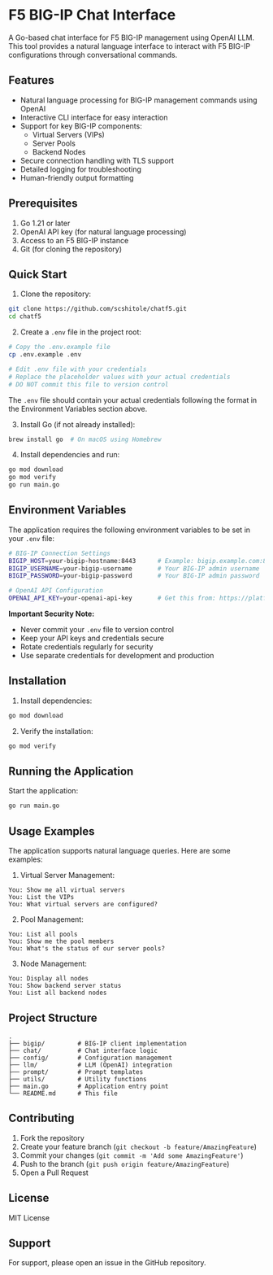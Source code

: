 # F5 BIG-IP Chat Interface

A Go-based chat interface for F5 BIG-IP management using OpenAI LLM. This tool provides a natural language interface to interact with F5 BIG-IP configurations through conversational commands.

## Features

- Natural language processing for BIG-IP management commands using OpenAI
- Interactive CLI interface for easy interaction
- Support for key BIG-IP components:
  - Virtual Servers (VIPs)
  - Server Pools
  - Backend Nodes
- Secure connection handling with TLS support
- Detailed logging for troubleshooting
- Human-friendly output formatting

## Prerequisites

1. Go 1.21 or later
2. OpenAI API key (for natural language processing)
3. Access to an F5 BIG-IP instance
4. Git (for cloning the repository)

## Quick Start

1. Clone the repository:
```bash
git clone https://github.com/scshitole/chatf5.git
cd chatf5
```

2. Create a `.env` file in the project root:
```bash
# Copy the .env.example file
cp .env.example .env

# Edit .env file with your credentials
# Replace the placeholder values with your actual credentials
# DO NOT commit this file to version control
```

The `.env` file should contain your actual credentials following the format in the Environment Variables section above.

3. Install Go (if not already installed):
```bash
brew install go  # On macOS using Homebrew
```

4. Install dependencies and run:
```bash
go mod download
go mod verify
go run main.go
```

## Environment Variables

The application requires the following environment variables to be set in your `.env` file:

```bash
# BIG-IP Connection Settings
BIGIP_HOST=your-bigip-hostname:8443      # Example: bigip.example.com:8443
BIGIP_USERNAME=your-bigip-username       # Your BIG-IP admin username
BIGIP_PASSWORD=your-bigip-password       # Your BIG-IP admin password

# OpenAI API Configuration
OPENAI_API_KEY=your-openai-api-key       # Get this from: https://platform.openai.com/api-keys
```

**Important Security Note:**
- Never commit your `.env` file to version control
- Keep your API keys and credentials secure
- Rotate credentials regularly for security
- Use separate credentials for development and production

## Installation

1. Install dependencies:
```bash
go mod download
```

2. Verify the installation:
```bash
go mod verify
```

## Running the Application

Start the application:
```bash
go run main.go
```

## Usage Examples

The application supports natural language queries. Here are some examples:

1. Virtual Server Management:
```
You: Show me all virtual servers
You: List the VIPs
You: What virtual servers are configured?
```

2. Pool Management:
```
You: List all pools
You: Show me the pool members
You: What's the status of our server pools?
```

3. Node Management:
```
You: Display all nodes
You: Show backend server status
You: List all backend nodes
```

## Project Structure

```
.
├── bigip/         # BIG-IP client implementation
├── chat/          # Chat interface logic
├── config/        # Configuration management
├── llm/           # LLM (OpenAI) integration
├── prompt/        # Prompt templates
├── utils/         # Utility functions
├── main.go        # Application entry point
└── README.md      # This file
```

## Contributing

1. Fork the repository
2. Create your feature branch (`git checkout -b feature/AmazingFeature`)
3. Commit your changes (`git commit -m 'Add some AmazingFeature'`)
4. Push to the branch (`git push origin feature/AmazingFeature`)
5. Open a Pull Request

## License

MIT License

## Support

For support, please open an issue in the GitHub repository.
